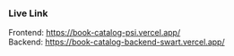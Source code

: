 ### Live Link
Frontend: https://book-catalog-psi.vercel.app/ <br/>
Backend: https://book-catalog-backend-swart.vercel.app/
